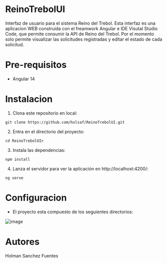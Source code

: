 # ReinoTrebolUI
Interfaz de usuario para el sistema Reino del Trebol. Esta interfaz es una aplicacion WEB construida con el freamwork Angular e IDE Visutal Studio Code, que permite consumir la API de Reino del Trebol. Por el momento solo permite visualizar las solicitudes registradas y editar el estado de cada solicitud.

# Pre-requisitos 

  * Angular 14 
 
# Instalacion
1. Clona este repositorio en local:

```console
git clone https://github.com/holsaf/ReinoTrebolUI.git
```

2. Entra en el directorio del proyecto:

```console
cd ReinoTrebolUI>
```

3. Instala las dependencias:

```console
npm install
```

4. Lanza el servidor para ver la aplicación en http://localhost:4200/:

```console
ng serve
```
# Configuracion

* El proyecto esta compuesto de los seguientes directorios:

![image](https://user-images.githubusercontent.com/87883786/201618460-c8dec7c4-aaa9-492b-8b83-54dfe5846460.png)


# Autores 
  
  Holman Sanchez Fuentes
